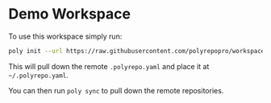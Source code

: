 # Demo Workspace

To use this workspace simply run:

```bash
poly init --url https://raw.githubusercontent.com/polyrepopro/workspace/main/.polyrepo.yaml --path ~/.polyrepo.yaml
```

This will pull down the remote `.polyrepo.yaml` and place it at `~/.polyrepo.yaml`.

You can then run `poly sync` to pull down the remote repositories.
